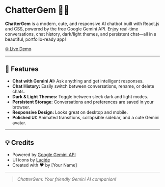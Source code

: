 # ChatterGem 💎✨

**ChatterGem** is a modern, cute, and responsive AI chatbot built with React.js and CSS, powered by the free Google Gemini API. Enjoy real-time conversations, chat history, dark/light themes, and persistent chat—all in a beautiful, portfolio-ready app!

[🌐 Live Demo](https://vercel.com/pasindu-chandrasiris-projects/chattergem-chatbot-reactjs)

---

## 🚀 Features

- **Chat with Gemini AI:** Ask anything and get intelligent responses.
- **Chat History:** Easily switch between conversations, rename, or delete chats.
- **Dark & Light Themes:** Toggle between sleek dark and light modes.
- **Persistent Storage:** Conversations and preferences are saved in your browser.
- **Responsive Design:** Looks great on desktop and mobile.
- **Polished UI:** Animated transitions, collapsible sidebar, and a cute Gemini avatar.

---

## 💡 Credits

- Powered by [Google Gemini API](https://aistudio.google.com/app/apikey)
- UI icons by [Lucide](https://lucide.dev/)
- Created with ❤️ by [Your Name]

---

> _ChatterGem: Your friendly Gemini AI companion!_
